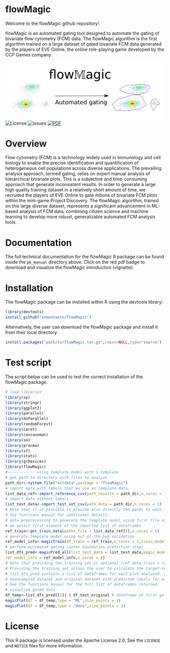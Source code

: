 
# flowMagic 

Welcome to the flowMagic github repository! 

flowMagic is an automated gating tool designed to automate the gating of bivariate flow cytometry (FCM) data. 
The flowMagic algorithm is the first algorithm trained on a large dataset of gated bivariate FCM data generated by the players of EVE Online, the online role-playing game developed by the CCP Games company.

![Project Logo](https://github.com/semontante/flowMagic/raw/main/intro/logo_flowmagic.png) 
![License](https://img.shields.io/github/license/semontante/flowMagic) 
![Issues](https://img.shields.io/github/issues/semontante/flowMagic)
[![PDF](https://img.shields.io/badge/flowMagic_doc-PDF-red)](https://github.com/semontante/flowMagic/raw/main/pk_manual/flowMagic_introduction.pdf)

# Overview

Flow cytometry (FCM) is a technology widely used in immunology and cell biology to enable the precise identification and quantification of heterogeneous cell populations across diverse applications. The prevailing analysis approach, termed gating, relies on expert manual analysis of hierarchical bivariate plots.  This is a subjective and time-consuming approach that generate inconsistent results. In order to generate a large high quality training dataset in a relatively short amount of time, we recruited the players of EVE Online to gate milions of bivariate FCM plots within the mini-game Project Discovery. The flowMagic algorithm, trained on this large diverse dataset, represents a significant advancement in ML-based analysis of FCM data, combining citizen science and machine learning to develop more robust, generalizable automated FCM analysis tools.



# Documentation

The full technical documentation for the flowMagic R package can be found inside the `pk_manual` directory above. Click on the red pdf badge to download and visualize the flowMagic introduction (vignette).

# Installation

The flowMagic package can be installed within R using the devtools library:

```R
library(devtools)
install_github("semontante/flowMagic")
```

Alternatively, the user can download the flowMagic package and install it from their local directory:

```R
install.packages("path/to/flowMagic.tar.gz",repos=NULL,type="source")
```
# Test script

The script below can be used to test the correct installation of the flowMagic package.

```R
# load libraries
library(sp) 
library(stringr)
library(ggplot2)
library(parallel) 
library(doParallel)
library(randomForest) 
library(caret)
library(concaveman)
library(sm)
library(pracma)
library(sf)
library(stats)
library(grDevices)
library(flowMagic)
#------------ using template model with 1 template
# get path to directory with files to analyze
path_dir<-system.file("extdata",package = "flowMagic")
# import data with labels that we use as template data.
list_data_ref<-import_reference_csv(path_results = path_dir,n_cores = 1)
# import data without labels
list_test_data<-import_test_set_csv(path_data = path_dir,n_cores = 1)
# Note that it is possible to provide also directly the paths to each file. 
# See functions manual for additional details.
# data preprocessing to generate the template model using first file as template
# we select first element of the imported list of dataframes
ref_train<-get_train_data(paths_file = list_data_ref[1],n_cores = 1) 
# generate template model using out-of-the-bag validation
ref_model_info<-magicTrain(df_train = ref_train,n_cores = 1,train_model = "rf")
# perform automated gating (gates boundaries prediction step)
list_dfs_pred<-magicPred_all(list_test_data = list_test_data,magic_model = NULL,ref_data_train = ref_train,
ref_model_info = ref_model_info,n_cores = 8)
# Note that providing the training set is optional (ref_data_train = ref_train is optional).
# Providing the training set allows the user to calculate the target-template distance for each plot to analyze.
# list_dfs_pred contains a list of dataframes for each plot analyzed. In other words, it is a nested list (e.g.,
# downsampled dataset and original dataset with predicted labels for each plot). 
# See the functions manual for the full list of dataframes returned.
# visualize gated data
df_temp<-list_dfs_pred[[1]] $ df_test_original # dataframe of first gated plot
magicPlot(df = df_temp,type = "ML",size_points = 1)
magicPlot(df = df_temp,type = "dens",size_points = 1)
```

# License
This R package is licensed under the Apache License 2.0. See the `LICENSE` and `NOTICE` files for more information.


